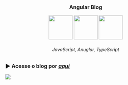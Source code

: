 <h3 align="center">Angular Blog</h3>

<div align="center">

  <img width="75px" height="75px" src="https://github.com/lucas-adm/one-challenge-springboot-hotel/assets/118030896/d9ea1b67-961e-4ce5-a236-dc29c18b225c">
  <img width="75px" height="75px" src="https://github.com/lucas-adm/dio-challenge-angular-blog/assets/118030896/4df929e7-7f3a-4785-8954-8a9583d866a4">
  <img width="75px" height="75px" src="https://github.com/lucas-adm/dio-challenge-angular-blog/assets/118030896/9e6fa4c3-3aca-43b2-a336-018402b3182c">

  ###### JavaScript, Anuglar, TypeScript
  
</div>

### ▶ Acesse o blog por <a href="https://dio-angular-quiz.onrender.com">*aqui*</a>

![](https://i.imgur.com/mNrIKHl.png)
